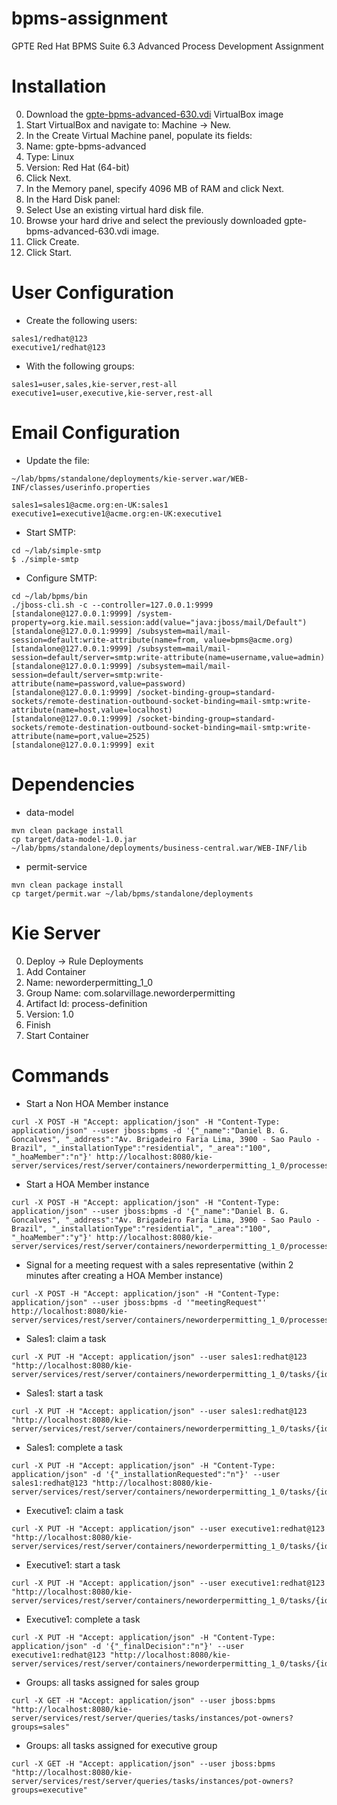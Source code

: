 # bpms-assignment
GPTE Red Hat BPMS Suite 6.3 Advanced Process Development Assignment

Installation
============
0. Download the [gpte-bpms-advanced-630.vdi](https://drive.google.com/open?id=0B8mmXW6hJKdiaVpndWxFV3Nmbkk) VirtualBox image
0. Start VirtualBox and navigate to: Machine → New.
0. In the Create Virtual Machine panel, populate its fields:
0. Name: gpte-bpms-advanced
0. Type: Linux
0. Version: Red Hat (64-bit)
0. Click Next.
0. In the Memory panel, specify 4096 MB of RAM and click Next.
0. In the Hard Disk panel:
0. Select Use an existing virtual hard disk file.
0. Browse your hard drive and select the previously downloaded gpte-bpms-advanced-630.vdi image.
0. Click Create.
0. Click Start.

User Configuration
==================
* Create the following users:
```
sales1/redhat@123
executive1/redhat@123
```
* With the following groups:
```
sales1=user,sales,kie-server,rest-all
executive1=user,executive,kie-server,rest-all
```

Email Configuration
===================
* Update the file: 
```
~/lab/bpms/standalone/deployments/kie-server.war/WEB-INF/classes/userinfo.properties
```
```
sales1=sales1@acme.org:en-UK:sales1
executive1=executive1@acme.org:en-UK:executive1
```

* Start SMTP:
```
cd ~/lab/simple-smtp
$ ./simple-smtp
```

* Configure SMTP:
```
cd ~/lab/bpms/bin
./jboss-cli.sh -c --controller=127.0.0.1:9999
[standalone@127.0.0.1:9999] /system-property=org.kie.mail.session:add(value="java:jboss/mail/Default")
[standalone@127.0.0.1:9999] /subsystem=mail/mail-session=default:write-attribute(name=from, value=bpms@acme.org)
[standalone@127.0.0.1:9999] /subsystem=mail/mail-session=default/server=smtp:write-attribute(name=username,value=admin)
[standalone@127.0.0.1:9999] /subsystem=mail/mail-session=default/server=smtp:write-attribute(name=password,value=password)
[standalone@127.0.0.1:9999] /socket-binding-group=standard-sockets/remote-destination-outbound-socket-binding=mail-smtp:write-attribute(name=host,value=localhost)
[standalone@127.0.0.1:9999] /socket-binding-group=standard-sockets/remote-destination-outbound-socket-binding=mail-smtp:write-attribute(name=port,value=2525)
[standalone@127.0.0.1:9999] exit
```

Dependencies
============
* data-model
```
mvn clean package install
cp target/data-model-1.0.jar ~/lab/bpms/standalone/deployments/business-central.war/WEB-INF/lib
```
* permit-service
```
mvn clean package install
cp target/permit.war ~/lab/bpms/standalone/deployments
```

Kie Server
==========
0. Deploy -> Rule Deployments
0. Add Container
0. Name: neworderpermitting_1_0
0. Group Name: com.solarvillage.neworderpermitting
0. Artifact Id: process-definition
0. Version: 1.0
0. Finish
0. Start Container

Commands
========
* Start a Non HOA Member instance
```
curl -X POST -H "Accept: application/json" -H "Content-Type: application/json" --user jboss:bpms -d '{"_name":"Daniel B. G. Goncalves", "_address":"Av. Brigadeiro Faria Lima, 3900 - Sao Paulo - Brazil", "_installationType":"residential", "_area":"100", "_hoaMember":"n"}' http://localhost:8080/kie-server/services/rest/server/containers/neworderpermitting_1_0/processes/com.solarvillage.neworderpermitting.NewOrderPermitting/instances
```

* Start a HOA Member instance
```
curl -X POST -H "Accept: application/json" -H "Content-Type: application/json" --user jboss:bpms -d '{"_name":"Daniel B. G. Goncalves", "_address":"Av. Brigadeiro Faria Lima, 3900 - Sao Paulo - Brazil", "_installationType":"residential", "_area":"100", "_hoaMember":"y"}' http://localhost:8080/kie-server/services/rest/server/containers/neworderpermitting_1_0/processes/com.solarvillage.neworderpermitting.NewOrderPermitting/instances
```

* Signal for a meeting request with a sales representative (within 2 minutes after creating a HOA Member instance)
```
curl -X POST -H "Accept: application/json" -H "Content-Type: application/json" --user jboss:bpms -d '"meetingRequest"' http://localhost:8080/kie-server/services/rest/server/containers/neworderpermitting_1_0/processes/instances/{id}/signal/meetingRequest
```

* Sales1: claim a task
```
curl -X PUT -H "Accept: application/json" --user sales1:redhat@123 "http://localhost:8080/kie-server/services/rest/server/containers/neworderpermitting_1_0/tasks/{id}/states/claimed"
```
* Sales1: start a task
```
curl -X PUT -H "Accept: application/json" --user sales1:redhat@123 "http://localhost:8080/kie-server/services/rest/server/containers/neworderpermitting_1_0/tasks/{id}/states/started"
```
* Sales1: complete a task
```
curl -X PUT -H "Accept: application/json" -H "Content-Type: application/json" -d '{"_installationRequested":"n"}' --user sales1:redhat@123 "http://localhost:8080/kie-server/services/rest/server/containers/neworderpermitting_1_0/tasks/{id}/states/completed"
```

* Executive1: claim a task
```
curl -X PUT -H "Accept: application/json" --user executive1:redhat@123 "http://localhost:8080/kie-server/services/rest/server/containers/neworderpermitting_1_0/tasks/{id}/states/claimed"
```
* Executive1: start a task
```
curl -X PUT -H "Accept: application/json" --user executive1:redhat@123 "http://localhost:8080/kie-server/services/rest/server/containers/neworderpermitting_1_0/tasks/{id}/states/started"
```
* Executive1: complete a task
```
curl -X PUT -H "Accept: application/json" -H "Content-Type: application/json" -d '{"_finalDecision":"n"}' --user executive1:redhat@123 "http://localhost:8080/kie-server/services/rest/server/containers/neworderpermitting_1_0/tasks/{id}/states/completed"
```

* Groups: all tasks assigned for sales group
```
curl -X GET -H "Accept: application/json" --user jboss:bpms "http://localhost:8080/kie-server/services/rest/server/queries/tasks/instances/pot-owners?groups=sales"
```
* Groups: all tasks assigned for executive group
```
curl -X GET -H "Accept: application/json" --user jboss:bpms "http://localhost:8080/kie-server/services/rest/server/queries/tasks/instances/pot-owners?groups=executive"
```

